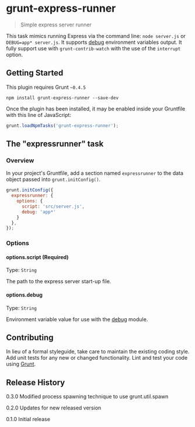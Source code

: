 # grunt-express-runner

> Simple express server runner

This task mimics running Express via the command line: `node server.js` or `DEBUG=app* server.js`. It supports [debug](https://github.com/visionmedia/debug) environment variables output. It fully support use with `grunt-contrib-watch` with the use of the `interrupt` option.

## Getting Started
This plugin requires Grunt `~0.4.5`


```shell
npm install grunt-express-runner --save-dev
```

Once the plugin has been installed, it may be enabled inside your Gruntfile with this line of JavaScript:
```js
grunt.loadNpmTasks('grunt-express-runner');
```

## The "expressrunner" task

### Overview

In your project's Gruntfile, add a section named `expressrunner` to the data object passed into `grunt.initConfig()`.

```js
grunt.initConfig({
  expressrunner: {
    options: {
      script: 'src/server.js',
      debug: 'app*'
    }
  },
});
```

### Options

#### options.script (Required)
Type: `String`

The path to the express server start-up file.

#### options.debug
Type: `String`

Environment variable value for use with the [debug](https://github.com/visionmedia/debug) module.

## Contributing
In lieu of a formal styleguide, take care to maintain the existing coding style. Add unit tests for any new or changed functionality. Lint and test your code using [Grunt](http://gruntjs.com/).

## Release History
0.3.0 Modified process spawning technique to use grunt.util.spawn

0.2.0 Updates for new released version

0.1.0 Initial release
